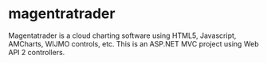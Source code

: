 # magentratrader
Magentatrader is a cloud charting software using HTML5, Javascript, AMCharts, WIJMO controls, etc.  This is an ASP.NET MVC project using Web API 2 controllers.
